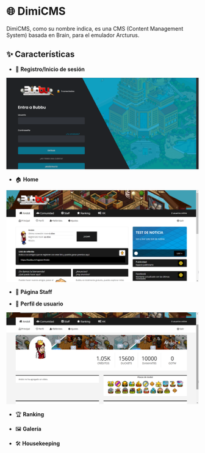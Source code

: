 # 🌐 DimiCMS

DimiCMS, como su nombre indica, es una CMS (Content Management System) basada en Brain, para el emulador Arcturus.

## ✨ Características

- 🔐 **Registro/Inicio de sesión**
  
![Index](screens/index.png)

- 🏠 **Home**
  
![Home](screens/me.png)

- 👥 **Página Staff**  

- 🧑 **Perfil de usuario**
  
![Profile](screens/profile.png)

- 🏆 **Ranking**  

- 🖼️ **Galería**  

- 🛠️ **Housekeeping**  
